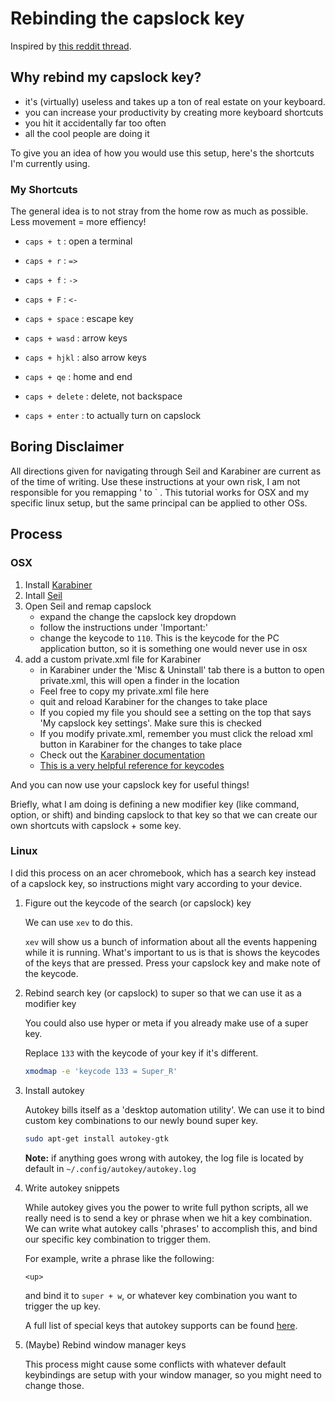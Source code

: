 # Rebinding the capslock key

Inspired by [this reddit thread](https://www.reddit.com/r/webdev/comments/3oh313/what_extra_tools_do_you_use_that_make_web/cvxonub).

## Why rebind my capslock key?

- it's (virtually) useless and takes up a ton of real estate on your keyboard.
- you can increase your productivity by creating more keyboard shortcuts
- you hit it accidentally far too often
- all the cool people are doing it

To give you an idea of how you would use this setup, here's the shortcuts I'm
currently using.

### My Shortcuts

The general idea is to not stray from the home row as much as possible. Less movement = more effiency!

- `caps + t` : open a terminal

- `caps + r` : `=>`

- `caps + f` : `->`

- `caps + F` : `<-`

- `caps + space` : escape key

- `caps + wasd` : arrow keys

- `caps + hjkl` : also arrow keys

- `caps + qe` : home and end

- `caps + delete` : delete, not backspace

- `caps + enter` : to actually turn on capslock

## Boring Disclaimer

All directions given for navigating through Seil and Karabiner are current as of the time of writing. Use these instructions at your own risk, I am not responsible for you remapping ' to ` .
This tutorial works for OSX and my specific linux setup, but the same
principal can be applied to other OSs.

## Process

### OSX

1. Install [Karabiner][1]
2. Intall [Seil][2]
3. Open Seil and remap capslock
    - expand the change the capslock key dropdown
    - follow the instructions under 'Important:'
    - change the keycode to `110`. This is the keycode for the PC application button, so it is something one would never use in osx
4. add a custom private.xml file for Karabiner
    - in Karabiner under the 'Misc & Uninstall' tab there is a button to open private.xml, this will open a finder in the location 
    - Feel free to copy my private.xml file here
    - quit and reload Karabiner for the changes to take place
    - If you copied my file you should see a setting on the top that says 'My capslock key settings'. Make sure this is checked
    - If you modify private.xml, remember you must click the reload xml button in Karabiner for the changes to take place
    - Check out the [Karabiner documentation][3]
    - [This is a very helpful reference for keycodes][4]

And you can now use your capslock key for useful things!

Briefly, what I am doing is defining a new modifier key (like command, option, or shift) and binding capslock to that key so that we can create our own shortcuts with capslock + some key.

### Linux

I did this process on an acer chromebook, which has a search key instead of a
capslock key, so instructions might vary according to your device.

1. Figure out the keycode of the search (or capslock) key

    We can use `xev` to do this.

    `xev` will show us a bunch of information about all the events happening
    while it is running. What's important to us is that is shows the keycodes of
    the keys that are pressed. Press your capslock key and make note of the
    keycode.

1. Rebind search key (or capslock) to super so that we can use it as a modifier
   key

    You could also use hyper or meta if you already make use of a super key.

    Replace `133` with the keycode of your key if it's different.

    ```bash
    xmodmap -e 'keycode 133 = Super_R'
    ```

2. Install autokey

    Autokey bills itself as a 'desktop automation utility'. We can use it to
    bind custom key combinations to our newly bound super key.

    ```bash
    sudo apt-get install autokey-gtk
    ```

    **Note:** if anything goes wrong with autokey, the log file is located by
    default in `~/.config/autokey/autokey.log`

3. Write autokey snippets

    While autokey gives you the power to write full python scripts, all we
    really need is to send a key or phrase when we hit a key combination. We can
    write what autokey calls 'phrases' to accomplish this, and bind our specific
    key combination to trigger them.

    For example, write a phrase like the following:

    ```
    <up>
    ```

    and bind it to `super + w`, or whatever key combination you want to trigger
    the up key.

    A full list of special keys that autokey supports can be found
    [here][5].

4. (Maybe) Rebind window manager keys

    This process might cause some conflicts with whatever default
    keybindings are setup with your window manager, so you might need to change
    those.

[1]: https://pqrs.org/osx/karabiner/
[2]: https://pqrs.org/osx/karabiner/seil.html.en
[3]: https://pqrs.org/osx/karabiner/xml.html.en
[4]: https://github.com/tekezo/Karabiner/blob/master/src/bridge/generator/keycode/data/KeyCode.data
[5]: http://code.google.com/archive/p/autokey/wikis/SpecialKeys.wiki
